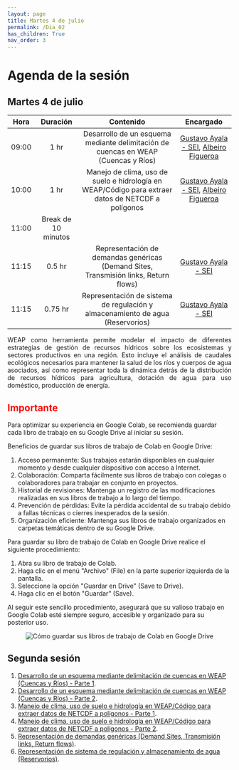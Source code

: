 ```yaml
---
layout: page
title: Martes 4 de julio
permalink: /Dia_02
has_children: True
nav_order: 3
---
```


# Agenda de la sesión

## Martes 4 de julio

| Hora | Duración | Contenido | Encargado |
|:---:|:---:|:---:|:---:|
| 09:00 | 1 hr | Desarrollo de un esquema mediante delimitación de cuencas en WEAP (Cuencas y Ríos) | [Gustavo Ayala - SEI](mailto:gustavo.ayala@sei.org), [Albeiro Figueroa](mailto:albeiro.figueroa@sei.org) |
| 10:00 | 1 hr | Manejo de clima, uso de suelo e hidrología en WEAP/Código para extraer datos de NETCDF a polígonos | [Gustavo Ayala - SEI](mailto:gustavo.ayala@sei.org), [Albeiro Figueroa](mailto:albeiro.figueroa@sei.org) |
| 11:00 | Break de 10 minutos |||
| 11:15 | 0.5 hr | Representación de demandas genéricas (Demand Sites, Transmisión links, Return flows) | [Gustavo Ayala - SEI](mailto:gustavo.ayala@sei.org) |
| 11:15 | 0.75 hr | Representación de sistema de regulación y almacenamiento de agua (Reservorios) | [Gustavo Ayala - SEI](mailto:gustavo.ayala@sei.org) |

<p style="text-align: justify;">WEAP como herramienta permite modelar el impacto de diferentes estrategias de gestión de recursos hídricos sobre los ecosistemas y sectores productivos en una región. Esto incluye el análisis de caudales ecológicos necesarios para mantener la salud de los ríos y cuerpos de agua asociados, así como representar toda la dinámica detrás de la distribución de recursos hídricos para agricultura, dotación de agua para uso doméstico, producción de energía. </p> 

## <span style="color:red">Importante</span>
Para optimizar su experiencia en Google Colab, se recomienda guardar cada libro de trabajo en su Google Drive al iniciar su sesión.

Beneficios de guardar sus libros de trabajo de Colab en Google Drive:

1. Acceso permanente: Sus trabajos estarán disponibles en cualquier momento y desde cualquier dispositivo con acceso a Internet.
2. Colaboración: Comparta fácilmente sus libros de trabajo con colegas o colaboradores para trabajar en conjunto en proyectos.
3. Historial de revisiones: Mantenga un registro de las modificaciones realizadas en sus libros de trabajo a lo largo del tiempo.
4. Prevención de pérdidas: Evite la pérdida accidental de su trabajo debido a fallas técnicas o cierres inesperados de la sesión.
5. Organización eficiente: Mantenga sus libros de trabajo organizados en carpetas temáticas dentro de su Google Drive.

Para guardar su libro de trabajo de Colab en Google Drive realice el siguiente procedimiento:

1. Abra su libro de trabajo de Colab.
2. Haga clic en el menú "Archivo" (File) en la parte superior izquierda de la pantalla.
3. Seleccione la opción "Guardar en Drive" (Save to Drive).
4. Haga clic en el botón "Guardar" (Save).

Al seguir este sencillo procedimiento, asegurará que su valioso trabajo en Google Colab esté siempre seguro, accesible y organizado para su posterior uso.

<p align="center">
  <img src="../peru-web-training-2024/images/NotaColabNo1.png" alt="Cómo guardar sus libros de trabajo de Colab en Google Drive">
</p>

## Segunda sesión
1. [Desarrollo de un esquema mediante delimitación de cuencas en WEAP (Cuencas y Ríos) - Parte 1](https://githubtocolab.com/sei-latam/peru-web-training-2024/blob/main/Notebooks/DelimitacionDeCuencasHidrograficas.ipynb).
2. [Desarrollo de un esquema mediante delimitación de cuencas en WEAP (Cuencas y Ríos) - Parte 2](https://githubtocolab.com/sei-latam/peru-web-training-2024/blob/main/Notebooks/Esquematica%20en%20WEAP.ipynb).
3. [Manejo de clima, uso de suelo e hidrología en WEAP/Código para extraer datos de NETCDF a polígonos - Parte 1](https://githubtocolab.com/sei-latam/peru-web-training-2024/blob/main/Notebooks/Introduccion_a_WEAP.ipynb).
4. [Manejo de clima, uso de suelo e hidrología en WEAP/Código para extraer datos de NETCDF a polígonos - Parte 2](https://githubtocolab.com/sei-latam/peru-web-training-2024/blob/main/Notebooks/Introduccion_a_WEAP.ipynb).
5. [Representación de demandas genéricas (Demand Sites, Transmisión links, Return flows)](https://githubtocolab.com/sei-latam/peru-web-training-2024/blob/main/Notebooks/Introduccion_a_WEAP.ipynb).
6. [Representación de sistema de regulación y almacenamiento de agua (Reservorios)](https://githubtocolab.com/sei-latam/peru-web-training-2024/blob/main/Notebooks/Introduccion_a_WEAP.ipynb).

